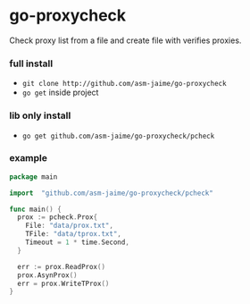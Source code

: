 # go-proxycheck
  Check proxy list from a file and create file with verifies proxies.

### full install

  * `git clone http://github.com/asm-jaime/go-proxycheck`
  * `go get` inside project
  
### lib only install

  * `go get github.com/asm-jaime/go-proxycheck/pcheck`

### example

```go
package main

import	"github.com/asm-jaime/go-proxycheck/pcheck"

func main() {
  prox := pcheck.Prox{
    File: "data/prox.txt",
    TFile: "data/tprox.txt",
    Timeout = 1 * time.Second,
  }

  err := prox.ReadProx()
  prox.AsynProx()  
  err = prox.WriteTProx()
}
```
